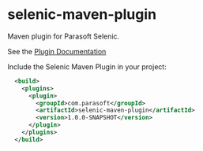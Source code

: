 # selenic-maven-plugin
Maven plugin for Parasoft Selenic.

See the [Plugin Documentation](https://parasoft.github.io/selenic-maven-plugin/)

Include the Selenic Maven Plugin in your project:
```xml
  <build>
    <plugins>
      <plugin>
        <groupId>com.parasoft</groupId>
        <artifactId>selenic-maven-plugin</artifactId>
        <version>1.0.0-SNAPSHOT</version>
      </plugin>
    </plugins>
  </build>
```
